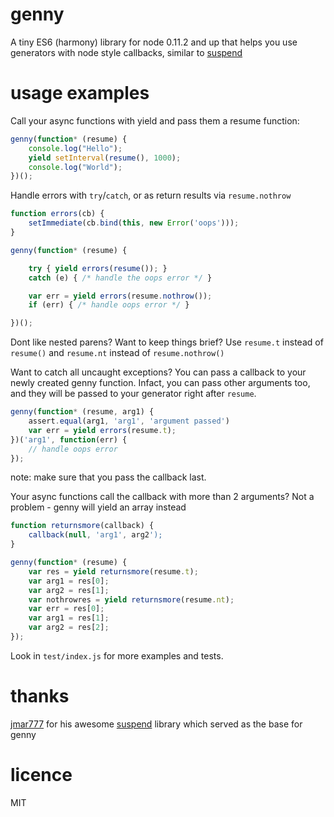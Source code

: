 # genny

A tiny ES6 (harmony) library for node 0.11.2 and up that helps you 
use generators with node style callbacks, similar to 
[suspend](https://github.com/jmar777/suspend)

# usage examples

Call your async functions with yield and pass them a resume function:

```js
genny(function* (resume) {
    console.log("Hello");
    yield setInterval(resume(), 1000);
    console.log("World");
})();
```

Handle errors with `try`/`catch`, or as return results via
`resume.nothrow`

```js
function errors(cb) {
    setImmediate(cb.bind(this, new Error('oops')));
}

genny(function* (resume) {

    try { yield errors(resume()); } 
    catch (e) { /* handle the oops error */ }

    var err = yield errors(resume.nothrow());
    if (err) { /* handle oops error */ }

})();

```
Dont like nested parens? Want to keep things brief? Use `resume.t` 
instead of `resume()` and `resume.nt` instead of `resume.nothrow()`

Want to catch all uncaught exceptions? You can pass a callback to
your newly created genny function. Infact, you can pass other arguments
too, and they will be passed to your generator right after `resume`.

```js
genny(function* (resume, arg1) {
    assert.equal(arg1, 'arg1', 'argument passed')
    var err = yield errors(resume.t);
})('arg1', function(err) {
    // handle oops error
});
```

note: make sure that you pass the callback last.

Your async functions call the callback with more than 2 arguments?
Not a problem - genny will yield an array instead

```js
function returnsmore(callback) {
    callback(null, 'arg1', arg2');
}

genny(function* (resume) {
    var res = yield returnsmore(resume.t);
    var arg1 = res[0];
    var arg2 = res[1];
    var nothrowres = yield returnsmore(resume.nt);
    var err = res[0];
    var arg1 = res[1];
    var arg2 = res[2];
});
```

Look in `test/index.js` for more examples and tests.

# thanks

[jmar777](https://github.com/jmar777) for his awesome 
[suspend](https://github.com/jmar777/suspend) library which served 
as the base for genny

# licence 

MIT

